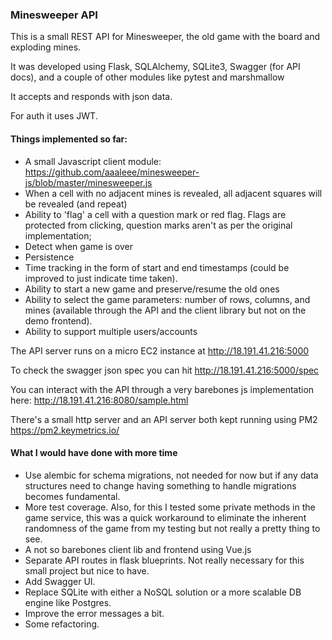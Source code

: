### Minesweeper API

This is a small REST API for Minesweeper, the old game with the board and exploding mines. 

It was developed using Flask, SQLAlchemy, SQLite3, Swagger (for API docs), and a couple of other modules like pytest and marshmallow

It accepts and responds with json data. 

For auth it uses JWT.


#### Things implemented so far:

- A small Javascript client module: https://github.com/aaaleee/minesweeper-js/blob/master/minesweeper.js
- When a cell with no adjacent mines is revealed, all adjacent squares will be revealed (and repeat)
- Ability to 'flag' a cell with a question mark or red flag. Flags are protected from clicking, question marks aren't as per the original implementation;
- Detect when game is over
- Persistence
- Time tracking in the form of start and end timestamps (could be improved to just indicate time taken).
- Ability to start a new game and preserve/resume the old ones
- Ability to select the game parameters: number of rows, columns, and mines (available through the API and the client library but not on the demo frontend).
- Ability to support multiple users/accounts

The API server runs on a micro EC2 instance at http://18.191.41.216:5000

To check the swagger json spec you can hit http://18.191.41.216:5000/spec

You can interact with the API through a very barebones js implementation here: http://18.191.41.216:8080/sample.html

There's a small http server and an API server both kept running using PM2 https://pm2.keymetrics.io/



#### What I would have done with more time

- Use alembic for schema migrations, not needed for now but if any data structures need to change having something to handle migrations becomes fundamental.
- More test coverage. Also, for this I tested some private methods in the game service, this was a quick workaround to eliminate the inherent randomness of the game from my testing but not really a pretty thing to see.
- A not so barebones client lib and frontend using Vue.js
- Separate API routes in flask blueprints. Not really necessary for this small project but nice to have.
- Add Swagger UI.
- Replace SQLite with either a NoSQL solution or a more scalable DB engine like Postgres.
- Improve the error messages a bit.
- Some refactoring.

